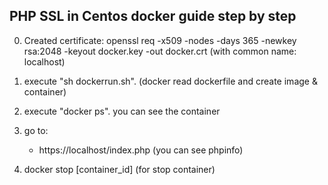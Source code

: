 ## PHP SSL in Centos docker guide step by step

0. Created certificate: openssl req -x509 -nodes -days 365 -newkey rsa:2048 -keyout docker.key -out docker.crt  (with common name: localhost)
1. execute "sh dockerrun.sh". (docker read dockerfile and create image & container)
2. execute "docker ps". you can see the container 
3. go to:
    * https://localhost/index.php  (you can see phpinfo)
    
4. docker stop [container_id]  (for stop container)
